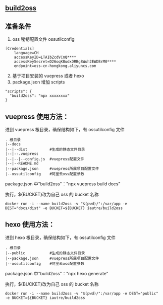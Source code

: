 ## [build2oss](https://coding.autre.cn/open/build2oss)

## 准备条件

1. oss 秘钥配置文件 ossutilconfig

```
[Credentials]
    language=CH
    accessKeyID=LTAIbZcdVCmQ****
    accessKeySecret=D26oqKBudxDRBg8Wuh2EWDBrM0****
    endpoint=oss-cn-hongkong.aliyuncs.com
```

2. 基于项目安装的 vuepress 或者 hexo
3. package.json 增加 scripts

```
"scripts": {
  "build2oss": "npx xxxxxxxx"
}
```

## vuepress 使用方法：

进到 vuepress 根目录，确保结构如下，有 ossutilconfig 文件

```
. 根目录
|--docs
|--|--dist          #生成的静态文件目录
|--|--.vuepress
|--|--|--config.js  #vuepress配置文件
|--|--README.md
|--package.json     #vuepress所属项目配置文件
|--ossutilconfig    #阿里云oss配置参数
```

package.json 中"build2oss"："npx vuepress build docs"

执行，\${BUCKET}改为自己 oss 的 bucket 名称

```
docker run -i --name build2oss -v "$(pwd)/":/var/app -e DEST="docs/dist" -e BUCKET=${BUCKET} iautre/build2oss
```

## hexo 使用方法：

进到 hexo 根目录，确保结构如下，有 ossutilconfig 文件

```
. 根目录
|--public           #生成的静态文件目录
|--package.json     #vuepress所属项目配置文件
|--ossutilconfig    #阿里云oss配置参数
```

package.json 中"build2oss"："npx hexo generate"

执行，\${BUCKET}改为自己 oss 的 bucket 名称

```
docker run -i --name build2oss -v "$(pwd)/":/var/app -e DEST="public" -e BUCKET=${BUCKET} iautre/build2oss
```
